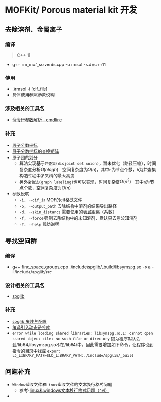 # MOFKit/ Porous material kit 开发

## 去除溶剂、金属离子

### 编译
> C++ 11
* g++ rm_mof_solvents.cpp -o rmsol -std=c++11

### 使用
* .\rmsol -i [cif_file]
* 具体使用参照参数说明

### 涉及相关的工具包
* [命令行参数解析 - cmdline](https://github.com/tanakh/cmdline)

### 补充
* [原子分数坐标](https://baike.baidu.com/item/%E5%8E%9F%E5%AD%90%E5%88%86%E6%95%B0%E5%9D%90%E6%A0%87/8578487?fr=aladdin)
* [原子分数坐标的变换矩阵](https://blog.csdn.net/aserendipity/article/details/82940016)
* 原子团的划分
  * 算法实现基于`并查集(disjoint set union)`，暂未优化（路径压缩），时间复杂度分析$O(nlogh)$，空间复杂度为$O(n)$，其中`n`为节点个数，`h`为并查集构造过程中多叉树的最大高度
  * 另外`染色法(graph labeling)`也可以实现，时间复杂度$O(n^2)$，其中`n`为节点个数，空间复杂度为$O(n)$
* 参数说明
  * `-i, --cif_in`  MOF的cif格式文件
  * `-o, --output_path`    去除结构中溶剂的结果导出路径
  * `-d, --skin_distance`   需要使用的表层距离（系数）
  * `-f, --force`   强制去除结构中的未知溶剂，默认只去除公知溶剂 
  * `-?, --help`    帮助说明

## 寻找空间群

### 编译
* g++ find_space_groups.cpp  ./include/spglib/_build/libsymspg.so -o a -I./include/spglib/src

### 设计相关的工具包
* [spglib](https://github.com/atztogo/spglib)

### 补充
* [spglib 安装与配置](https://atztogo.github.io/spglib/install.html)
* [编译引入动态链接库](https://www.cnblogs.com/dongfangchun/p/9078751.html)
* `error while loading shared libraries: libsymspg.so.1: cannot open shared object file: No such file or directory` 因为程序默认会到/lib64/libsymspg.so不在/lib64/中。因此需要增加如下命令，让程序也到指令的目录中找库
    `export LD_LIBRARY_PATH=$LD_LIBRARY_PATH:./include/spglib/_build`



## 问题补充
* `Window`读取文件和`Linux`读取文件的文本换行格式问题
  * 参考-[linux和windows文本换行格式问题（^M）](https://www.cnblogs.com/feer/p/9578059.html)
* 